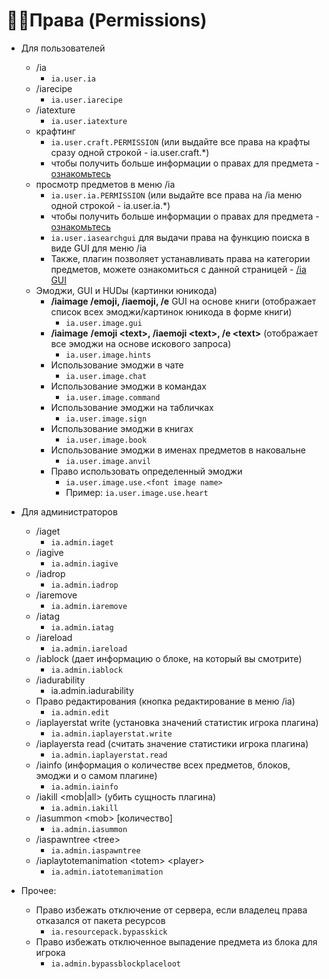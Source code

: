 # 👌🏻Права (Permissions)

* Для пользователей

  * /ia
    * `ia.user.ia`
  * /iarecipe
    * `ia.user.iarecipe`
  * /iatexture
    * `ia.user.iatexture`
  * крафтинг
    * `ia.user.craft.PERMISSION` \(или выдайте все права на крафты сразу одной строкой - ia.user.craft.\*\)
    * чтобы получить больше информации о правах для предмета - [ознакомьтесь](adding-content/advanced/item-properties/basic/item-permission.md)
  * просмотр предметов в меню /ia
    * `ia.user.ia.PERMISSION` \(или выдайте все права на /ia меню одной строкой - ia.user.ia.\*\)
    * чтобы получить больше информации о правах для предмета - [ознакомьтесь](adding-content/advanced/item-properties/basic/item-permission.md)
    * `ia.user.iasearchgui` для выдачи права на функцию поиска в виде GUI для меню /ia
    * Также, плагин позволяет устанавливать права на категории предметов, можете ознакомиться с данной страницей - [/ia GUI ](ia.md)
  * Эмоджи, GUI и HUDы \(картинки юникода\)
    * **/iaimage /emoji, /iaemoji, /e** GUI на основе книги \(отображает список всех эмоджи/картинок юникода в форме книги\)
      * `ia.user.image.gui`
    * **/iaimage** **/emoji &lt;text&gt;, /iaemoji &lt;text&gt;, /e &lt;text&gt;** \(отображает все эмоджи на основе искового запроса\)
      * `ia.user.image.hints`
    * Использование эмоджи в чате
      * `ia.user.image.chat`
    * Использование эмоджи в командах
      * `ia.user.image.command`
    * Использование эмоджи на табличках
      * `ia.user.image.sign`
    * Использование эмоджи в книгах
      * `ia.user.image.book`
    * Использование эмоджи в именах предметов в наковальне
      * `ia.user.image.anvil`
    * Право использовать определенный эмоджи
      * `ia.user.image.use.<font image name>`
      * Пример: `ia.user.image.use.heart`

 

* Для администраторов
  * /iaget
    * `ia.admin.iaget`
  * /iagive
    * `ia.admin.iagive`
  * /iadrop
    * `ia.admin.iadrop`
  * /iaremove
    * `ia.admin.iaremove`
  * /iatag
    * `ia.admin.iatag`
  * /iareload
    * `ia.admin.iareload`
  * /iablock \(дает информацию о блоке, на который вы смотрите\)
    * `ia.admin.iablock`
  * /iadurability
    * ia.admin.iadurability
  * Право редактирования \(кнопка редактирование в меню /ia\)
    * `ia.admin.edit`
  * /iaplayerstat write \(установка значений статистик игрока плагина\)
    * `ia.admin.iaplayerstat.write`
  * /iaplayersta read \(считать значение статистики игрока плагина\)
    * `ia.admin.iaplayerstat.read`
  * /iainfo \(информация о количестве всех предметов, блоков, эмоджи и о самом плагине\)
    * `ia.admin.iainfo`
  * /iakill &lt;mob\|all&gt; \(убить сущность плагина\)
    * `ia.admin.iakill`
  * /iasummon &lt;mob&gt; \[количество\]
    * `ia.admin.iasummon`
  * /iaspawntree &lt;tree&gt;
    * `ia.admin.iaspawntree`
  * /iaplaytotemanimation &lt;totem&gt; &lt;player&gt;
    * `ia.admin.iatotemanimation`

* Прочее:
  * Право избежать отключение от сервера, если владелец права отказался от пакета ресурсов
    * `ia.resourcepack.bypasskick`
  * Право избежать отключенное выпадение предмета из блока для игрока
    * `ia.admin.bypassblockplaceloot`


